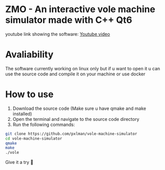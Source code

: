# ZMO - An interactive vole machine simulator made with C++ Qt6
youtube link showing the software: [Youtube video](https://youtu.be/WWo3SEs9rvE?si=DQyLCjWW8ydqhpBp)

# Avaliability
The software currently working on linux only
but if u want to open it u can use the source code and compile it on your machine or use docker
# How to use
1. Download the source code (Make sure u have qmake and make installed)
2. Open the terminal and navigate to the source code directory
3. Run the following commands:
```bash
git clone https://github.com/pxlman/vole-machine-simulator
cd vole-machine-simulator
qmake
make
./vole
```

Give it a try 
